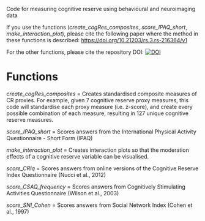 Code for measuring cognitive reserve using behavioural and neuroimaging data

If you use the functions (_create_cogRes_composites_, _score_IPAQ_short_, _make_interaction_plot_), please cite the following paper where the method in these functions is described: https://doi.org/10.21203/rs.3.rs-216364/v1

For the other functions, please cite the repository DOI: [![DOI](https://zenodo.org/badge/206128941.svg)](https://zenodo.org/badge/latestdoi/206128941)


# Functions
_create_cogRes_composites_ = Creates standardised composite measures of CR proxies. For example, given 7 cognitive reserve proxy measures, this code will standardise each proxy measure (i.e. z-score), and create every possible combination of each measure, resulting in 127 unique cognitive reserve measures.

_score_IPAQ_short_ = Scores answers from the International Physical Activity Questionnaire - Short Form (IPAQ)

_make_interaction_plot_ = Creates interaction plots so that the moderation effects of a cognitive reserve variable can be visualised.

_score_CRIq_ = Scores answers from online versions of the Cognitive Reserve Index Questionnaire (Nucci et al., 2012)

_score_CSAQ_frequency_ = Scores answers from Cognitively Stimulating Activities Questionnaire (Wilson et al., 2003)

_score_SNI_Cohen_ = Scores answers from Social Network Index (Cohen et al., 1997)
